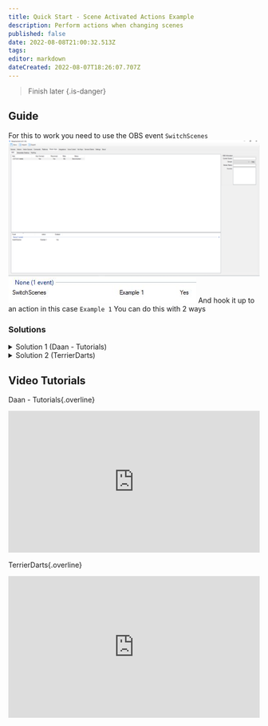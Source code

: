 ```yaml
---
title: Quick Start - Scene Activated Actions Example
description: Perform actions when changing scenes
published: false
date: 2022-08-08T21:00:32.513Z
tags: 
editor: markdown
dateCreated: 2022-08-07T18:26:07.707Z
---
```


> Finish later
{.is-danger}

## Guide

For this to work you need to use the OBS event `SwitchScenes`
![obs-event-tab-switchscenes.jpg](/quick-start/scene-activated-actions-example/obs-event-tab-switchscenes.jpg)
![obs-event-tab-switchscenes-zoomed.jpg](/quick-start/scene-activated-actions-example/obs-event-tab-switchscenes-zoomed.jpg)
And hook it up to an action in this case `Example 1`
You can do this with 2 ways

### Solutions
<details>
<summary>Solution 1 (Daan - Tutorials)</summary>
  
The way that most people use (what is shown in the [Daan - Tutorial](#daan-tutorials)'s tutorial)
Is with `if statements`
![actions-tab-daantutorials-if-statements.jpg](/quick-start/scene-activated-actions-example/actions-tab-daantutorials-if-statements.jpg)
```csharp
if ("obsEvent.scene-name" Equals "Main") do "Main" then break"
if ("obsEvent.scene-name" Equals "Intermission") do "Intermission" then break"
if ("obsEvent.scene-name" Equals "Gaming") do "Gaming" then break"
```
In these if statements is shown:
```json
if the scene where you have changed to is named "Main" do the action "Main"
if the scene where you have changed to is named "Intermission" do the action "Intermission"
if the scene where you have changed to is named "Gaming" do the action "Gaming"
```
As shown in the thumbnail below you can for example hook it up like this
```text
Main == Light Red
Intermission == Light Green
Gaming == Light Blue
```
![Thumbnail](https://i.ytimg.com/vi_webp/9ZuO3KrbvRw/maxresdefault.webp =60%x)

</details>
<details>
<summary>Solution 2 (TerrierDarts)</summary>

> TD's tutorial
{.is-success}

</details>

<section class="overview-grid my-5">
<div>
<h2>Video Tutorials</h2>

Daan - Tutorials{.overline}
  
<span></span>

<div class=“iframe-container”><iframe src="https://www.youtube.com/embed/9ZuO3KrbvRw" title="YouTube video player" frameborder="0" allow="accelerometer; autoplay; clipboard-write; encrypted-media; gyroscope; picture-in-picture; fullscreen" allow fullscreen style="border: none; max-width: 100%; width: 100%; aspect-ratio: 16/9;"></iframe></div>

</div>
  <div>

TerrierDarts{.overline}

<span></span>

<div class=“iframe-container”><iframe src="https://www.youtube.com/embed/9Gx7b46y0S8" title="YouTube video player" frameborder="0" allow="accelerometer; autoplay; clipboard-write; encrypted-media; gyroscope; picture-in-picture; fullscreen" allow fullscreen style="border: none; max-width: 100%; width: 100%; aspect-ratio: 16/9;"></iframe></div>

</div>
</section>